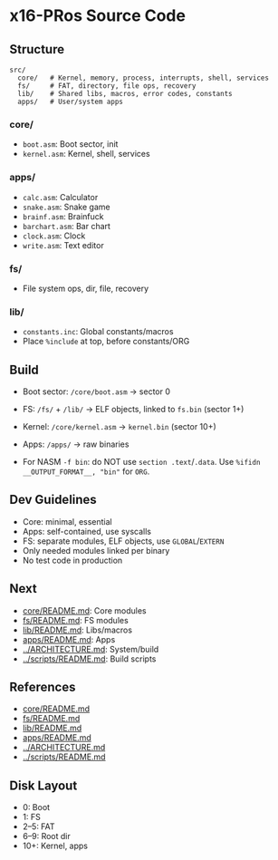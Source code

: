 # x16-PRos Source Code

## Structure

```text
src/
  core/   # Kernel, memory, process, interrupts, shell, services
  fs/     # FAT, directory, file ops, recovery
  lib/    # Shared libs, macros, error codes, constants
  apps/   # User/system apps
```

### core/

- `boot.asm`: Boot sector, init
- `kernel.asm`: Kernel, shell, services

### apps/

- `calc.asm`: Calculator
- `snake.asm`: Snake game
- `brainf.asm`: Brainfuck
- `barchart.asm`: Bar chart
- `clock.asm`: Clock
- `write.asm`: Text editor

### fs/

- File system ops, dir, file, recovery

### lib/

- `constants.inc`: Global constants/macros
- Place `%include` at top, before constants/ORG

## Build

- Boot sector: `/core/boot.asm` → sector 0
- FS: `/fs/` + `/lib/` → ELF objects, linked to `fs.bin` (sector 1+)
- Kernel: `/core/kernel.asm` → `kernel.bin` (sector 10+)
- Apps: `/apps/` → raw binaries

- For NASM `-f bin`: do NOT use `section .text`/`.data`. Use `%ifidn __OUTPUT_FORMAT__, "bin"` for `ORG`.

## Dev Guidelines

- Core: minimal, essential
- Apps: self-contained, use syscalls
- FS: separate modules, ELF objects, use `GLOBAL`/`EXTERN`
- Only needed modules linked per binary
- No test code in production

## Next

- [core/README.md][core-readme]: Core modules
- [fs/README.md][fs-readme]: FS modules
- [lib/README.md][lib-readme]: Libs/macros
- [apps/README.md][apps-readme]: Apps
- [../ARCHITECTURE.md][arch]: System/build
- [../scripts/README.md][scripts-readme]: Build scripts

## References

- [core/README.md][core-readme]
- [fs/README.md][fs-readme]
- [lib/README.md][lib-readme]
- [apps/README.md][apps-readme]
- [../ARCHITECTURE.md][arch]
- [../scripts/README.md][scripts-readme]

[core-readme]: core/README.md
[fs-readme]: fs/README.md
[lib-readme]: lib/README.md
[apps-readme]: apps/README.md
[arch]: ../ARCHITECTURE.md
[scripts-readme]: ../scripts/README.md

## Disk Layout

- 0: Boot
- 1: FS
- 2–5: FAT
- 6–9: Root dir
- 10+: Kernel, apps
